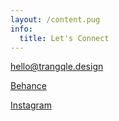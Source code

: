 ```yaml
---
layout: /content.pug
info:
  title: Let's Connect
---
```

[hello@trangqle.design](mailto:hello@example.com)

[Behance](https://behance.net/katherine-le)

[Instagram](https://instagram.com/meyuneko)